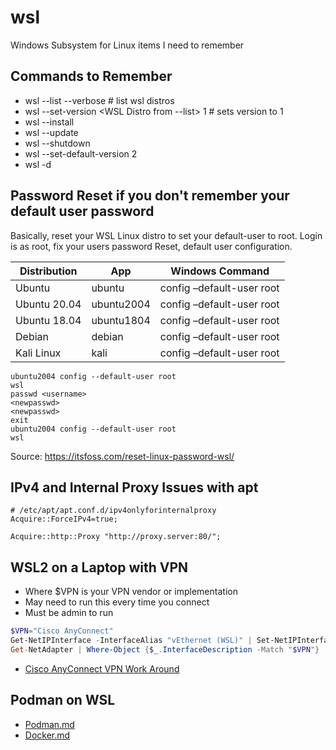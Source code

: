 # wsl
Windows Subsystem for Linux items I need to remember

## Commands to Remember
- wsl --list --verbose # list wsl distros
- wsl --set-version <WSL Distro from --list> 1 # sets version to 1
- wsl --install
- wsl --update
- wsl --shutdown
- wsl --set-default-version 2
- wsl -d <Distro>

## Password Reset if you don't remember your default user password

Basically, reset your WSL Linux distro to set your default-user to root.
Login is as root, fix your users password
Reset, default user configuration.

|Distribution| App|	Windows Command|
|------------|----|----------------|
|Ubuntu	| ubuntu | config –default-user root|
|Ubuntu 20.04|	ubuntu2004 | config –default-user root|
|Ubuntu 18.04|	ubuntu1804 | config –default-user root|
|Debian|	debian | config –default-user root|
|Kali Linux|	kali | config –default-user root|

```
ubuntu2004 config --default-user root
wsl
passwd <username>
<newpasswd>
<newpasswd>
exit
ubuntu2004 config --default-user root
wsl
```

Source:
https://itsfoss.com/reset-linux-password-wsl/

## IPv4 and Internal Proxy Issues with apt

```
# /etc/apt/apt.conf.d/ipv4onlyforinternalproxy
Acquire::ForceIPv4=true;
```

```
Acquire::http::Proxy "http://proxy.server:80/";
```

## WSL2 on a Laptop with VPN

- Where $VPN is your VPN vendor or implementation
- May need to run this every time you connect 
- Must be admin to run

```Powershell
$VPN="Cisco AnyConnect"
Get-NetIPInterface -InterfaceAlias "vEthernet (WSL)" | Set-NetIPInterface -InterfaceMetric 1
Get-NetAdapter | Where-Object {$_.InterfaceDescription -Match "$VPN"} | Set-NetIPInterface -InterfaceMetric 6000
```

- [Cisco AnyConnect VPN Work Around](https://gist.github.com/machuu/7663aa653828d81efbc2aaad6e3b1431)

## Podman on WSL

- [Podman.md](https://github.com/heathdbrown/wsl/blob/main/Podman.md)
- [Docker.md](https://github.com/heathdbrown/wsl/blob/main/Docker.md)

